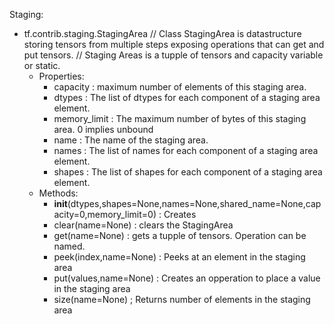 Staging:

* tf.contrib.staging.StagingArea 
	// Class StagingArea is datastructure storing tensors from multiple steps exposing operations that can get and put tensors. 
	// Staging Areas is a tupple of tensors and capacity variable or static.
	* Properties: 
		* capacity : maximum number of elements of this staging area.
		* dtypes :  The list of dtypes for each component of a staging area element.
		* memory_limit : 	The maximum number of bytes of this staging area. 0 implies unbound
		* name : 	The name of the staging area.
		* names : 	The list of names for each component of a staging area element.
		* shapes : 	The list of shapes for each component of a staging area element.
	* Methods:
		* __init__(dtypes,shapes=None,names=None,shared_name=None,capacity=0,memory_limit=0) :  Creates
		* clear(name=None) : clears the StagingArea
		* get(name=None) : gets a tupple of tensors. Operation can be named.
		* peek(index,name=None) : Peeks at an element in the staging area
		* put(values,name=None) : Creates an opperation to place a value in the staging area
		* size(name=None) ; Returns number of elements in the staging area